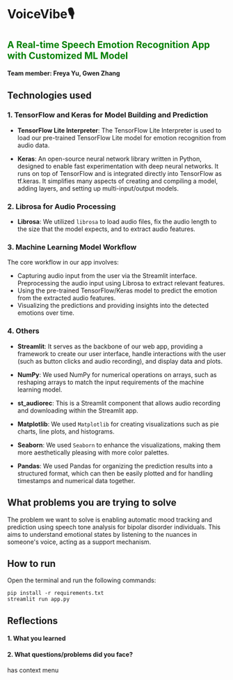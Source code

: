 # VoiceVibe🎙️  
## <span style="color:Green;"> A Real-time Speech Emotion Recognition App with Customized ML Model</span>
 
#### Team member: Freya Yu, Gwen Zhang
 
## Technologies used

### 1. TensorFlow and Keras for Model Building and Prediction 

- **TensorFlow Lite Interpreter**: The TensorFlow Lite Interpreter is used to load our pre-trained TensorFlow Lite model for emotion recognition from audio data.

- **Keras**: An open-source neural network library written in Python, designed to enable fast experimentation with deep neural networks. It runs on top of TensorFlow and is integrated directly into TensorFlow as tf.keras. It simplifies many aspects of creating and compiling a model, adding layers, and setting up multi-input/output models.

###  2. Librosa for Audio Processing

- **Librosa**: We utilized `librosa` to load audio files, fix the audio length to the size that the model expects, and to extract audio features.


### 3. Machine Learning Model Workflow 

The core workflow in our app involves:

- Capturing audio input from the user via the Streamlit interface.
Preprocessing the audio input using Librosa to extract relevant features.
- Using the pre-trained TensorFlow/Keras model to predict the emotion from the extracted audio features.
- Visualizing the predictions and providing insights into the detected emotions over time.

### 4. Others

- **Streamlit**: It serves as the backbone of our web app, providing a framework to create our user interface, handle interactions with the user (such as button clicks and audio recording), and display data and plots.
 
- **NumPy**: We used NumPy for numerical operations on arrays, such as reshaping arrays to match the input requirements of the machine learning model.
 
- **st_audiorec**: This is a Streamlit component that allows audio recording and downloading within the Streamlit app.
 
- **Matplotlib**: We used `Matplotlib` for creating visualizations such as pie charts, line plots, and histograms.
 
- **Seaborn**: We used `Seaborn` to enhance the visualizations, making them more aesthetically pleasing with more color palettes.
 
- **Pandas**: We used Pandas for organizing the prediction results into a structured format, which can then be easily plotted and for handling timestamps and numerical data together.
 
 
## What problems you are trying to solve

The problem we want to solve is enabling automatic mood tracking and prediction using speech tone analysis for bipolar disorder individuals. This aims to understand emotional states by listening to the nuances in someone's voice, acting as a support mechanism.
 
## How to run
 
Open the terminal and run the following commands:

```
pip install -r requirements.txt
streamlit run app.py
```
 
## Reflections
#### 1. What you learned


 
#### 2. What questions/problems did you face?
has context menu
